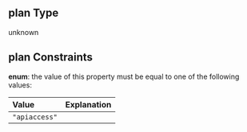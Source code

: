 ## plan Type

unknown

## plan Constraints

**enum**: the value of this property must be equal to one of the following values:

| Value         | Explanation |
| :------------ | :---------- |
| `"apiaccess"` |             |
